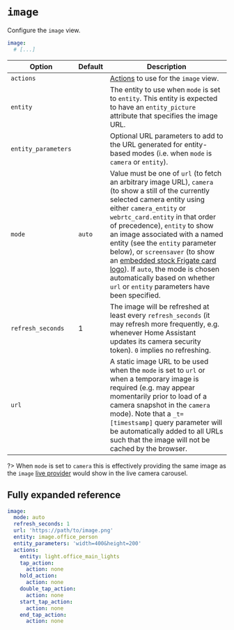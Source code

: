 # `image`

Configure the `image` view.

```yaml
image:
  # [...]
```

| Option              | Default | Description                                                                                                                                                                                                                                                                                                                                                                                                                                                                                                                                                                                     |
| ------------------- | ------- | ----------------------------------------------------------------------------------------------------------------------------------------------------------------------------------------------------------------------------------------------------------------------------------------------------------------------------------------------------------------------------------------------------------------------------------------------------------------------------------------------------------------------------------------------------------------------------------------------- |
| `actions`           |         | [Actions](actions/README.md) to use for the `image` view.                                                                                                                                                                                                                                                                                                                                                                                                                                                                                                                                       |
| `entity`            |         | The entity to use when `mode` is set to `entity`. This entity is expected to have an `entity_picture` attribute that specifies the image URL.                                                                                                                                                                                                                                                                                                                                                                                                                                                   |
| `entity_parameters` |         | Optional URL parameters to add to the URL generated for entity-based modes (i.e. when `mode` is `camera` or `entity`).                                                                                                                                                                                                                                                                                                                                                                                                                                                                          |
| `mode`              | `auto`  | Value must be one of `url` (to fetch an arbitrary image URL), `camera` (to show a still of the currently selected camera entity using either `camera_entity` or `webrtc_card.entity` in that order of precedence), `entity` to show an image associated with a named entity (see the `entity` parameter below), or `screensaver` (to show an [embedded stock Frigate card logo](https://github.com/dermotduffy/frigate-hass-card/blob/main/src/images/frigate-bird-in-sky.jpg)). If `auto`, the mode is chosen automatically based on whether `url` or `entity` parameters have been specified. |
| `refresh_seconds`   | 1       | The image will be refreshed at least every `refresh_seconds` (it may refresh more frequently, e.g. whenever Home Assistant updates its camera security token). `0` implies no refreshing.                                                                                                                                                                                                                                                                                                                                                                                                       |
| `url`               |         | A static image URL to be used when the `mode` is set to `url` or when a temporary image is required (e.g. may appear momentarily prior to load of a camera snapshot in the `camera` mode). Note that a `_t=[timestsamp]` query parameter will be automatically added to all URLs such that the image will not be cached by the browser.                                                                                                                                                                                                                                                         |

?> When `mode` is set to `camera` this is effectively providing the same image as the `image` [live provider](cameras/live-provider.md) would show in the live camera carousel.

## Fully expanded reference

[](common/expanded-warning.md ':include')

```yaml
image:
  mode: auto
  refresh_seconds: 1
  url: 'https://path/to/image.png'
  entity: image.office_person
  entity_parameters: 'width=400&height=200'
  actions:
    entity: light.office_main_lights
    tap_action:
      action: none
    hold_action:
      action: none
    double_tap_action:
      action: none
    start_tap_action:
      action: none
    end_tap_action:
      action: none
```
